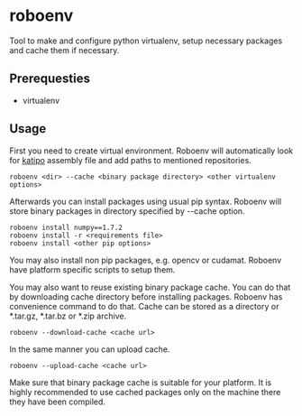 roboenv
=======

Tool to make and configure python virtualenv, setup necessary packages and cache them if necessary.

## Prerequesties
* virtualenv

## Usage
First you need to create virtual environment. Roboenv will automatically look
for [katipo](https://github.com/braincorp/katipo) assembly file and add paths
to mentioned repositories.

    roboenv <dir> --cache <binary package directory> <other virtualenv options>

Afterwards you can install packages using usual pip syntax. Roboenv will store
binary packages in directory specified by --cache option.

    roboenv install numpy==1.7.2
    roboenv install -r <requirements file>
    roboenv install <other pip options>

You may also install non pip packages, e.g. opencv or cudamat. Roboenv have
platform specific scripts to setup them.

You may also want to reuse existing binary package cache. You can do that by
downloading cache directory before installing packages. Roboenv has convenience
command to do that. Cache can be stored as a directory or *.tar.gz, *.tar.bz or
*.zip archive.

    roboenv --download-cache <cache url>

In the same manner you can upload cache.
  
    roboenv --upload-cache <cache url>

Make sure that binary package cache is suitable for your platform. It is highly
recommended to use cached packages only on the machine there they have been compiled.
